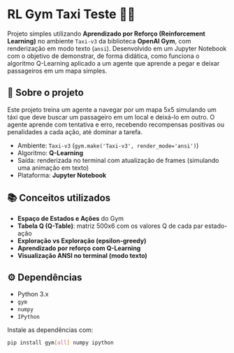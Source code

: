 # RL Gym Taxi Teste 🚖🧠

Projeto simples utilizando **Aprendizado por Reforço (Reinforcement Learning)** no ambiente `Taxi-v3` da biblioteca **OpenAI Gym**, com renderização em modo texto (`ansi`). Desenvolvido em um Jupyter Notebook com o objetivo de demonstrar, de forma didática, como funciona o algoritmo Q-Learning aplicado a um agente que aprende a pegar e deixar passageiros em um mapa simples.

## 🧠 Sobre o projeto

Este projeto treina um agente a navegar por um mapa 5x5 simulando um táxi que deve buscar um passageiro em um local e deixá-lo em outro. O agente aprende com tentativa e erro, recebendo recompensas positivas ou penalidades a cada ação, até dominar a tarefa.

- Ambiente: `Taxi-v3` (`gym.make('Taxi-v3', render_mode='ansi')`)
- Algoritmo: **Q-Learning**
- Saída: renderizada no terminal com atualização de frames (simulando uma animação em texto)
- Plataforma: **Jupyter Notebook**

## 📚 Conceitos utilizados

- **Espaço de Estados e Ações** do Gym
- **Tabela Q (Q-Table)**: matriz 500x6 com os valores Q de cada par estado-ação
- **Exploração vs Exploração (epsilon-greedy)**
- **Aprendizado por reforço com Q-Learning**
- **Visualização ANSI no terminal (modo texto)**

## ⚙️ Dependências

- Python 3.x
- `gym`
- `numpy`
- `IPython`

Instale as dependências com:

```bash
pip install gym[all] numpy ipython
